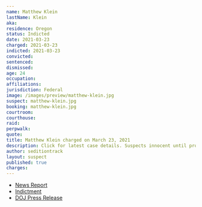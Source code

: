 ```yaml
---
name: Matthew Klein
lastName: Klein
aka:
residence: Oregon
status: Indicted
date: 2021-03-23
charged: 2021-03-23
indicted: 2021-03-23
convicted: 
sentenced: 
dismissed: 
age: 24
occupation:
affiliations:
jurisdiction: Federal
image: /images/preview/matthew-klein.jpg
suspect: matthew-klein.jpg
booking: matthew-klein.jpg
courtroom:
courthouse:
raid:
perpwalk:
quote:
title: Matthew Klein charged on March 23, 2021
description: Click for latest case details. Suspects innocent until proven guilty.
author: seditiontrack
layout: suspect
published: true
charges:
---
```

- [News Report](https://www.oregonlive.com/crime/2021/03/2-oregon-brothers-arrested-on-federal-charges-stemming-from-alleged-role-in-us-capitol-riot.html?outputType=amp&__twitter_impression=true)
- [Indictment](https://www.justice.gov/usao-dc/case-multi-defendant/file/1382871/download)
- [DOJ Press Release](https://www.justice.gov/usao-dc/pr/two-brothers-including-self-identified-proud-boy-charged-and-ordered-detained-crimes)
